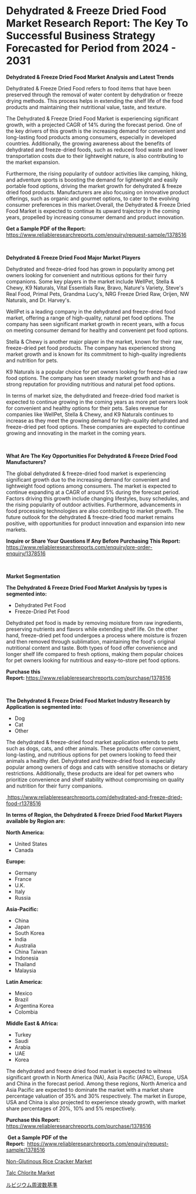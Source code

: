 <p><h1>Dehydrated & Freeze Dried Food Market Research Report: The Key To Successful Business Strategy Forecasted for Period from 2024 - 2031</h1></p><p><strong>Dehydrated & Freeze Dried Food Market Analysis and Latest Trends</strong></p>
<p><p>Dehydrated & Freeze Dried Food refers to food items that have been preserved through the removal of water content by dehydration or freeze drying methods. This process helps in extending the shelf life of the food products and maintaining their nutritional value, taste, and texture.</p><p>The Dehydrated & Freeze Dried Food Market is experiencing significant growth, with a projected CAGR of 14% during the forecast period. One of the key drivers of this growth is the increasing demand for convenient and long-lasting food products among consumers, especially in developed countries. Additionally, the growing awareness about the benefits of dehydrated and freeze-dried foods, such as reduced food waste and lower transportation costs due to their lightweight nature, is also contributing to the market expansion.</p><p>Furthermore, the rising popularity of outdoor activities like camping, hiking, and adventure sports is boosting the demand for lightweight and easily portable food options, driving the market growth for dehydrated & freeze dried food products. Manufacturers are also focusing on innovative product offerings, such as organic and gourmet options, to cater to the evolving consumer preferences in this market.Overall, the Dehydrated & Freeze Dried Food Market is expected to continue its upward trajectory in the coming years, propelled by increasing consumer demand and product innovation.</p></p>
<p><strong>Get a Sample PDF of the Report:&nbsp;</strong> <a href="https://www.reliableresearchreports.com/enquiry/request-sample/1378516">https://www.reliableresearchreports.com/enquiry/request-sample/1378516</a></p>
<p>&nbsp;</p>
<p><strong>Dehydrated & Freeze Dried Food Major Market Players</strong></p>
<p><p>Dehydrated and freeze-dried food has grown in popularity among pet owners looking for convenient and nutritious options for their furry companions. Some key players in the market include WellPet, Stella & Chewy, K9 Naturals, Vital Essentials Raw, Bravo, Nature's Variety, Steve's Real Food, Primal Pets, Grandma Lucy's, NRG Freeze Dried Raw, Orijen, NW Naturals, and Dr. Harvey's.</p><p>WellPet is a leading company in the dehydrated and freeze-dried food market, offering a range of high-quality, natural pet food options. The company has seen significant market growth in recent years, with a focus on meeting consumer demand for healthy and convenient pet food options.</p><p>Stella & Chewy is another major player in the market, known for their raw, freeze-dried pet food products. The company has experienced strong market growth and is known for its commitment to high-quality ingredients and nutrition for pets.</p><p>K9 Naturals is a popular choice for pet owners looking for freeze-dried raw food options. The company has seen steady market growth and has a strong reputation for providing nutritious and natural pet food options.</p><p>In terms of market size, the dehydrated and freeze-dried food market is expected to continue growing in the coming years as more pet owners look for convenient and healthy options for their pets. Sales revenue for companies like WellPet, Stella & Chewy, and K9 Naturals continues to increase as they meet the growing demand for high-quality dehydrated and freeze-dried pet food options. These companies are expected to continue growing and innovating in the market in the coming years.</p></p>
<p>&nbsp;</p>
<p><strong>What Are The Key Opportunities For Dehydrated & Freeze Dried Food Manufacturers?</strong></p>
<p><p>The global dehydrated & freeze-dried food market is experiencing significant growth due to the increasing demand for convenient and lightweight food options among consumers. The market is expected to continue expanding at a CAGR of around 5% during the forecast period. Factors driving this growth include changing lifestyles, busy schedules, and the rising popularity of outdoor activities. Furthermore, advancements in food processing technologies are also contributing to market growth. The future outlook for the dehydrated & freeze-dried food market remains positive, with opportunities for product innovation and expansion into new markets.</p></p>
<p><strong>Inquire or Share Your Questions If Any Before Purchasing This Report:</strong> <a href="https://www.reliableresearchreports.com/enquiry/pre-order-enquiry/1378516">https://www.reliableresearchreports.com/enquiry/pre-order-enquiry/1378516</a></p>
<p>&nbsp;</p>
<p><strong>Market Segmentation</strong></p>
<p><strong>The Dehydrated & Freeze Dried Food Market Analysis by types is segmented into:</strong></p>
<p><ul><li>Dehydrated Pet Food</li><li>Freeze-Dried Pet Food</li></ul></p>
<p><p>Dehydrated pet food is made by removing moisture from raw ingredients, preserving nutrients and flavors while extending shelf life. On the other hand, freeze-dried pet food undergoes a process where moisture is frozen and then removed through sublimation, maintaining the food's original nutritional content and taste. Both types of food offer convenience and longer shelf life compared to fresh options, making them popular choices for pet owners looking for nutritious and easy-to-store pet food options.</p></p>
<p><strong>Purchase this Report:&nbsp;</strong><a href="https://www.reliableresearchreports.com/purchase/1378516">https://www.reliableresearchreports.com/purchase/1378516</a></p>
<p>&nbsp;</p>
<p><strong>The Dehydrated & Freeze Dried Food Market Industry Research by Application is segmented into:</strong></p>
<p><ul><li>Dog</li><li>Cat</li><li>Other</li></ul></p>
<p><p>The dehydrated & freeze-dried food market application extends to pets such as dogs, cats, and other animals. These products offer convenient, long-lasting, and nutritious options for pet owners looking to feed their animals a healthy diet. Dehydrated and freeze-dried food is especially popular among owners of dogs and cats with sensitive stomachs or dietary restrictions. Additionally, these products are ideal for pet owners who prioritize convenience and shelf stability without compromising on quality and nutrition for their furry companions.</p></p>
<p><a href="https://www.reliableresearchreports.com/dehydrated-and-freeze-dried-food-r1378516">&nbsp;https://www.reliableresearchreports.com/dehydrated-and-freeze-dried-food-r1378516</a></p>
<p><strong>In terms of Region, the Dehydrated & Freeze Dried Food Market Players available by Region are:</strong></p>
<p>
    <p> <strong> North America: </strong>
        <ul>
            <li>United States</li>
            <li>Canada</li>
        </ul>
        </p> 
    <p> <strong> Europe: </strong>
        <ul>
            <li>Germany</li>
            <li>France</li>
            <li>U.K.</li>
            <li>Italy</li>
            <li>Russia</li>
        </ul>
        </p> 
    <p> <strong> Asia-Pacific: </strong>
        <ul>
            <li>China</li>
            <li>Japan</li>
            <li>South Korea</li>
            <li>India</li>
            <li>Australia</li>
            <li>China Taiwan</li>
            <li>Indonesia</li>
            <li>Thailand</li>
            <li>Malaysia</li>
        </ul>
        </p> 
    <p> <strong> Latin America: </strong>
        <ul>
            <li>Mexico</li>
            <li>Brazil</li>
            <li>Argentina Korea</li>
            <li>Colombia</li>
        </ul>
        </p> 
    <p> <strong> Middle East & Africa: </strong>
        <ul>
            <li>Turkey</li>
            <li>Saudi</li>
            <li>Arabia</li>
            <li>UAE</li>
            <li>Korea</li>
        </ul>
    </p>
    </p>
<p><p>The dehydrated and freeze dried food market is expected to witness significant growth in North America (NA), Asia Pacific (APAC), Europe, USA and China in the forecast period. Among these regions, North America and Asia Pacific are expected to dominate the market with a market share percentage valuation of 35% and 30% respectively. The market in Europe, USA and China is also projected to experience steady growth, with market share percentages of 20%, 10% and 5% respectively.</p></p>
<p><strong>Purchase this Report: </strong><a href="https://www.reliableresearchreports.com/purchase/1378516">https://www.reliableresearchreports.com/purchase/1378516</a></p>
<p>&nbsp;<strong>Get a Sample PDF of the Report:&nbsp;&nbsp;</strong><a href="https://www.reliableresearchreports.com/enquiry/request-sample/1378516">https://www.reliableresearchreports.com/enquiry/request-sample/1378516</a></p>
<p><strong></strong></p>
<p><p><a href="https://github.com/ashepherd82/Market-Research-Report-List-4/blob/main/non-glutinous-rice-cracker-market.md">Non-Glutinous Rice Cracker Market</a></p><p><a href="https://full-wildebeest-80b.notion.site/Talc-Chlorite-Market-Offer-Valuable-Insights-into-Market-Size-Market-Share-Market-Trends-and-Proj-0f0765b6ad284b78b7b3f04ca9b99e51">Talc Chlorite Market</a></p><p><a href="https://medium.com/@antonehyatt1/%E3%83%AB%E3%83%93%E3%82%B8%E3%82%A6%E3%83%A0%E5%91%A8%E6%B3%A2%E6%95%B0%E6%A8%99%E6%BA%96%E5%B8%82%E5%A0%B4%E3%81%AE%E8%A6%8F%E6%A8%A1%E3%81%AF-%E3%82%B0%E3%83%AD%E3%83%BC%E3%83%90%E3%83%AB%E7%94%A3%E6%A5%AD%E3%81%AB%E3%81%8A%E3%81%91%E3%82%8B%E6%9C%80%E9%81%A9%E3%81%AA%E3%83%9E%E3%83%BC%E3%82%B1%E3%83%86%E3%82%A3%E3%83%B3%E3%82%B0%E3%83%81%E3%83%A3%E3%83%8D%E3%83%AB%E3%82%92%E7%A4%BA%E3%81%97%E3%81%A6%E3%81%84%E3%81%BE%E3%81%99-85550e7a1ed3">ルビジウム周波数基準</a></p></p>
